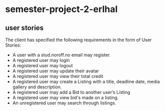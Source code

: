 # semester-project-2-erlhal

## user stories

The client has specified the following requirements in the form of User Stories:
- A user with a stud.noroff.no email may register.
- A registered user may login
- A registered user may logout
- A registered user may update their avatar
- A registered user may view their total credit
- A registered user may create a Listing with a title, deadline date, media gallery and
 description.
- A registered user may add a Bid to another userʼs Listing
- A registered user may view bid's made on a listing.
- An unregistered user may search through listings.
